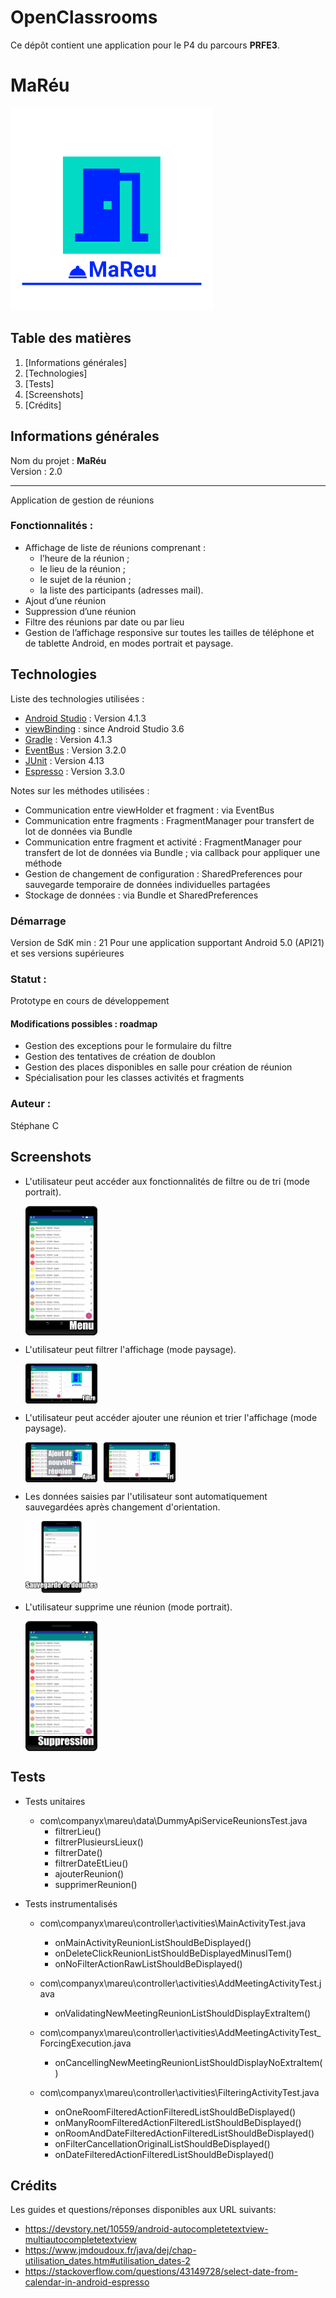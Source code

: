 # OpenClassrooms
Ce dépôt contient une application pour le P4 du parcours **PRFE3**.
# MaRéu

![MaRéu](app/src/main/res/ic_logo_accueil.png)

## Table des matières
1. [Informations générales]
2. [Technologies]
3. [Tests]
4. [Screenshots]
5. [Crédits]

## Informations générales
Nom du projet : **MaRéu**   
Version : 2.0
***
Application de gestion de réunions   

### Fonctionnalités :
* Affichage de liste de réunions comprenant :
	* l’heure de la réunion ;
	* le lieu de la réunion ;
	* le sujet de la réunion ;
	* la liste des participants (adresses mail).   
* Ajout d’une réunion
* Suppression d’une réunion
* Filtre des réunions par date ou par lieu
* Gestion de l’affichage responsive sur toutes les tailles de téléphone et de tablette Android, en modes portrait et paysage.


## Technologies
Liste des technologies utilisées : 
* [Android Studio](https://developer.android.com/studio/) : Version 4.1.3
* [viewBinding](https://developer.android.com/topic/libraries/view-binding) : since Android Studio 3.6
* [Gradle](https://developer.android.com/studio/releases/gradle-plugin) : Version 4.1.3
* [EventBus](https://greenrobot.org/eventbus/) : Version 3.2.0
* [JUnit](https://github.com/junit-team/junit4/wiki) : Version 4.13
* [Espresso](https://developer.android.com/training/testing/espresso) : Version 3.3.0

Notes sur les méthodes utilisées :   
* Communication entre viewHolder et fragment : via EventBus    
* Communication entre fragments : FragmentManager pour transfert de lot de données via Bundle    
* Communication entre fragment et activité : FragmentManager pour transfert de lot de données via Bundle ; via callback pour appliquer une méthode   
* Gestion de changement de configuration : SharedPreferences pour sauvegarde temporaire de données individuelles partagées   
* Stockage de données : via Bundle et SharedPreferences

### Démarrage
Version de SdK min : 21
Pour une application supportant Android 5.0 (API21) et ses versions supérieures

### Statut :
Prototype en cours de développement

#### Modifications possibles : roadmap
* Gestion des exceptions pour le formulaire du filtre  
* Gestion des tentatives de création de doublon   
* Gestion des places disponibles en salle pour création de réunion   
* Spécialisation pour les classes activités et fragments   

### Auteur :
Stéphane C

## Screenshots
 
* L'utilisateur peut accéder aux fonctionnalités de filtre ou de tri (mode portrait). 
 
    <div style="display:flex;" >
    <img src="/menu_portrait.gif" width="24%">
    </div> 
  
* L'utilisateur peut filtrer l'affichage (mode paysage). 
   
    <div style="display:flex;" >
    <img src="/filtre_paysage.gif" width="24%">
    </div>   
  
* L'utilisateur peut accéder ajouter une réunion et trier l'affichage (mode paysage). 
   
    <div style="display:flex;" >
    <img src="/ajout_paysage.gif" width="24%">
    <img src="/tri_paysage.gif" width="24%" style="margin-left:10px;" >
    </div>     

* Les données saisies par l'utilisateur sont automatiquement sauvegardées après changement d'orientation. 
   
    <div style="display:flex;" >
    <img src="/sauvegarde_portrait_paysage.gif" width="24%">
    </div>   
       
* L'utilisateur supprime une réunion (mode portrait).

    <div style="display:flex;" >
    <img src="/suppression_portrait.gif" width="24%">
    </div> 

## Tests
* Tests unitaires
    * com\companyx\mareu\data\DummyApiServiceReunionsTest.java
        * filtrerLieu()
        * filtrerPlusieursLieux()
        * filtrerDate()
        * filtrerDateEtLieu()
        * ajouterReunion()
        * supprimerReunion()            


* Tests instrumentalisés
    * com\companyx\mareu\controller\activities\MainActivityTest.java
        * onMainActivityReunionListShouldBeDisplayed()
        * onDeleteClickReunionListShouldBeDisplayedMinusITem()
        * onNoFilterActionRawListShouldBeDisplayed()

    * com\companyx\mareu\controller\activities\AddMeetingActivityTest.java
	    * onValidatingNewMeetingReunionListShouldDisplayExtraItem()

    * com\companyx\mareu\controller\activities\AddMeetingActivityTest_ForcingExecution.java
	    * onCancellingNewMeetingReunionListShouldDisplayNoExtraItem()

    * com\companyx\mareu\controller\activities\FilteringActivityTest.java
        * onOneRoomFilteredActionFilteredListShouldBeDisplayed()
        * onManyRoomFilteredActionFilteredListShouldBeDisplayed()
        * onRoomAndDateFilteredActionFilteredListShouldBeDisplayed()
        * onFilterCancellationOriginalListShouldBeDisplayed()
        * onDateFilteredActionFilteredListShouldBeDisplayed()

## Crédits
Les guides et questions/réponses disponibles aux URL suivants:
* https://devstory.net/10559/android-autocompletetextview-multiautocompletetextview
* https://www.jmdoudoux.fr/java/dej/chap-utilisation_dates.htm#utilisation_dates-2
* https://stackoverflow.com/questions/43149728/select-date-from-calendar-in-android-espresso


